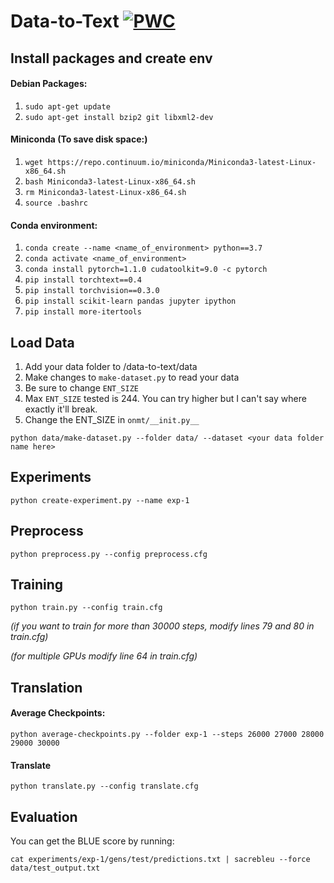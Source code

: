 # Data-to-Text [![PWC](https://img.shields.io/endpoint.svg?url=https://paperswithcode.com/badge/a-hierarchical-model-for-data-to-text)](https://paperswithcode.com/sota/data-to-text-generation-on-rotowire?p=a-hierarchical-model-for-data-to-text)

## Install packages and create env
#### Debian Packages:
1. `sudo apt-get update`
2. `sudo apt-get install bzip2 git libxml2-dev`

#### Miniconda (To save disk space:)
1. `wget https://repo.continuum.io/miniconda/Miniconda3-latest-Linux-x86_64.sh`
2. `bash Miniconda3-latest-Linux-x86_64.sh`
3. `rm Miniconda3-latest-Linux-x86_64.sh`
4. `source .bashrc`


#### Conda environment:
1. `conda create --name <name_of_environment> python==3.7`
2. `conda activate <name_of_environment>`
3. `conda install pytorch=1.1.0 cudatoolkit=9.0 -c pytorch`
4. `pip install torchtext==0.4`
5. `pip install torchvision==0.3.0`
6. `pip install scikit-learn pandas jupyter ipython`
7. `pip install more-itertools`

## Load Data

1. Add your data folder to /data-to-text/data
2. Make changes to `make-dataset.py` to read your data
3. Be sure to change `ENT_SIZE`
4. Max `ENT_SIZE` tested is 244. You can try higher but I can't say where exactly it'll break.
5. Change the ENT_SIZE in `onmt/__init.py__`

`python data/make-dataset.py --folder data/ --dataset <your data folder name here>`

## Experiments
`python create-experiment.py --name exp-1`

## Preprocess
`python preprocess.py --config preprocess.cfg`

## Training
`python train.py --config train.cfg`

_(if you want to train for more than 30000 steps, modify lines 79 and 80 in train.cfg)_

_(for multiple GPUs modify line 64 in train.cfg)_

## Translation
#### Average Checkpoints:
`python average-checkpoints.py --folder exp-1 --steps 26000 27000 28000 29000 30000`

#### Translate
`python translate.py --config translate.cfg`

## Evaluation
You can get the BLUE score by running:

`cat experiments/exp-1/gens/test/predictions.txt | sacrebleu --force data/test_output.txt`




